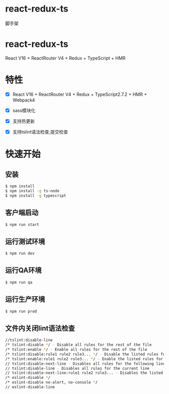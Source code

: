 # react-redux-ts
脚手架

# react-redux-ts
React V16 + ReactRouter V4 + Redux + TypeScript + HMR

# 特性

- [x] React V16 + ReactRouter V4 + Redux + TypeScript2.7.2 + HMR + Webpack4
- [x] sass模块化
- [x] 支持热更新
- [x] 支持tslint语法检查,提交检查


# 快速开始

## 安装

````bash
$ npm install
$ npm install -g ts-node
$ npm install -g typescript
````

## 客户端启动

````bash
$ npm run start
````

## 运行测试环境

````bash
$ npm run dev
````

## 运行QA环境

````bash
$ npm run qa
````

## 运行生产环境

````bash
$ npm run prod
````

## 文件内关闭lint语法检查

````bash
//tslint:disable-line
/* tslint:disable */ - Disable all rules for the rest of the file
/* tslint:enable */ - Enable all rules for the rest of the file
/* tslint:disable:rule1 rule2 rule3... */ - Disable the listed rules for the rest of the file
/* tslint:enable:rule1 rule2 rule3... */ - Enable the listed rules for the rest of the file
// tslint:disable-next-line - Disables all rules for the following line someCode();
// tslint:disable-line - Disables all rules for the current line
// tslint:disable-next-line:rule1 rule2 rule3... - Disables the listed rules for the next line
/* eslint-disable */
/* eslint-disable no-alert, no-console */
// eslint-disable-line
````
